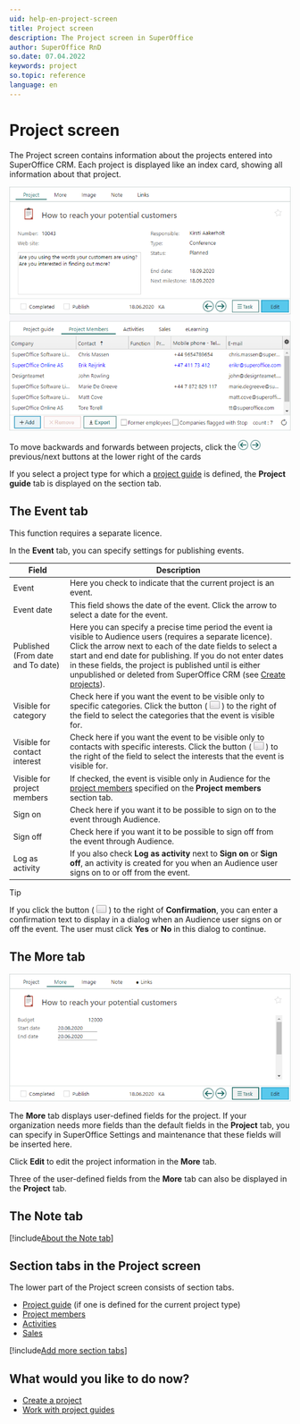 ```yaml
---
uid: help-en-project-screen
title: Project screen
description: The Project screen in SuperOffice
author: SuperOffice RnD
so.date: 07.04.2022
keywords: project
so.topic: reference
language: en
---
```


# Project screen

The Project screen contains information about the projects entered into SuperOffice CRM. Each project is displayed like an index card, showing all information about that project.

![Project screen -screenshot][img3]

To move backwards and forwards between projects, click the ![icon][img2] ![icon][img1] previous/next buttons at the lower right of the cards

If you select a project type for which a [project guide][1] is defined, the **Project guide** tab is displayed on the section tab.

## <a id="event-tab" />The Event tab

This function requires a separate licence.

In the **Event** tab, you can specify settings for publishing events.

| Field | Description |
|---|---|
| Event | Here you check to indicate that the current project is an event. |
| Event date | This field shows the date of the event. Click the arrow to select a date for the event. |
| Published (From date and To date) | Here you can specify a precise time period the event ia visible to Audience users (requires a separate licence). Click the arrow next to each of the date fields to select a start and end date for publishing. If you do not enter dates in these fields, the project is published until is either unpublished or deleted from SuperOffice CRM (see [Create projects][2]). |
| Visible for category | Check here if you want the event to be visible only to specific categories. Click the button ( ![icon][img5] ) to the right of the field to select the categories that the event is visible for. |
| Visible for contact interest | Check here if you want the event to be visible only to contacts with specific interests. Click the button ( ![icon][img5] ) to the right of the field to select the interests that the event is visible for. |
| Visible for project members | If checked, the event is visible only in Audience for the [project members][3] specified on the **Project members** section tab. |
| Sign on | Check here if you want it to be possible to sign on to the event through Audience. |
| Sign off | Check here if you want it to be possible to sign off from the event through Audience. |
| Log as activity | If you also check **Log as activity** next to **Sign on** or **Sign off**, an activity is created for you when an Audience user signs on to or off from the event. |

> [!TIP]
> If you click the button ( ![icon][img5] ) to the right of **Confirmation**, you can enter a confirmation text to display in a dialog when an Audience user signs on or off the event. The user must click **Yes** or **No** in this dialog to continue.

## <a id="more-tab" />The More tab

![The More tab (Project) -screenshot][img4]

The **More** tab displays user-defined fields for the project. If your organization needs more fields than the default fields in the **Project** tab, you can specify in SuperOffice Settings and maintenance that these fields will be inserted here.

Click **Edit** to edit the project information in the **More** tab.

Three of the user-defined fields from the **More** tab can also be displayed in the **Project** tab.

## The Note tab

[!include[About the Note tab](../../../learn/includes/about-note-tab.md)]

## Section tabs in the Project screen

The lower part of the Project screen consists of section tabs.

* [Project guide][4] (if one is defined for the current project type)
* [Project members][5]
* [Activities][6]
* [Sales][7]

[!include[Add more section tabs](../../../learn/includes/more-tab.md)]

## What would you like to do now?

* [Create a project][2]
* [Work with project guides][1]

<!-- Referenced links -->
[1]: ../project-guide/index.md
[2]: ../create.md
[3]: project-members-tab.md
[4]: project-guide-tab.md
[5]: project-members-tab.md
[6]: activities-project.md
[7]: sale.md

<!-- Referenced images -->
[img1]: ../../../../media/icons/arrow-right.png
[img2]: ../../../../media/icons/arrow-left.png
[img3]: ../media/project.bmp
[img4]: media/project-more.bmp
[img5]: ../../../../media/icons/select.bmp
